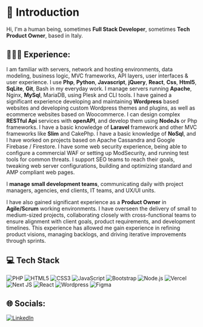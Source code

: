 # 👋 Introduction
Hi, I'm a human being, sometimes **Full Stack Developer**, sometimes **Tech Product Owner**, based in Italy.


## 👨🏻‍💻 Experience:
I am familiar with servers, network and hosting environments, data modeling, business logic, MVC frameworks, API layers, user interfaces & user experience.
I use **Php**, **Python**, **Javascript**, **jQuery**, **React**, **Css**, **Html5**, **SqLite**, **Git**, Bash in my everyday work.
I manage servers running **Apache**, Nginx, **MySql**, MariaDB, using Plesk and CLI tools.
I have gained a significant experience developing and maintaining **Wordpress** based websites and developing custom Wordpress themes and plugins, as well as ecommerce websites based on Woocommerce.
I can design complex **RESTful Api** services with **openAPI**, and develop them using **NodeJs** or Php frameworks.
I have a basic knowledge of **Laravel** framework and other MVC frameworks like **Slim** and CakePhp.
I have a basic knowledge of **NoSql**, and I have worked on projects based on Apache Cassandra and Google Firebase / Firestore.
I have some web security experience, being able to configure a commercial WAF or setting up ModSecurity, and running test tools for common threats.
I support SEO teams to reach their goals, tweaking web server configurations, building and optimizing standard and AMP compliant web pages.

I **manage small development teams**, communicating daily with project managers, agencies, end clients, IT teams, and UX/UI units. 

I have also gained significant experience as a **Product Owner** in **Agile/Scrum** working environments. I have overseen the delivery of small to medium-sized projects, collaborating closely with cross-functional teams to ensure alignment with client goals, product requirements, and development timelines. This experience has allowed me gain experience in refining product visions, managing backlogs, and driving iterative improvements through sprints.


## 💻 Tech Stack
![PHP](https://img.shields.io/badge/php-%231572B6.svg?style=flat&logo=php&logoColor=white) ![HTML5](https://img.shields.io/badge/html5-%23E34F26.svg?style=flat&logo=html5&logoColor=white) ![CSS3](https://img.shields.io/badge/css3-%231572B6.svg?style=flat&logo=css3&logoColor=white) ![JavaScript](https://img.shields.io/badge/javascript-%23323330.svg?style=flat&logo=javascript&logoColor=%23F7DF1E) ![Bootstrap](https://img.shields.io/badge/bootstrap-%23563D7C.svg?style=flat&logo=bootstrap&logoColor=white) ![Node.js](https://img.shields.io/badge/node-%417E38B6.svg?style=flat&logo=nodedotjs&logoColor=white) ![Vercel](https://img.shields.io/badge/vercel-%23000000.svg?style=flat&logo=vercel&logoColor=white) ![Next JS](https://img.shields.io/badge/Next-black?style=flat&logo=next.js&logoColor=white) ![React](https://img.shields.io/badge/react-%2320232a.svg?style=flat&logo=react&logoColor=%2361DAFB) ![Wordpress](https://img.shields.io/badge/wordpress-%231572B6.svg?style=flat&logo=wordpress&logoColor=white) ![Figma](https://img.shields.io/badge/figma-%23F24E1E.svg?style=flat&logo=figma&logoColor=white)


<h2>🌐 Socials:</h2>

[![LinkedIn](https://img.shields.io/badge/LinkedIn-%230077B5.svg?logo=linkedin&logoColor=white)](https://linkedin.com/in/simonericci) 

